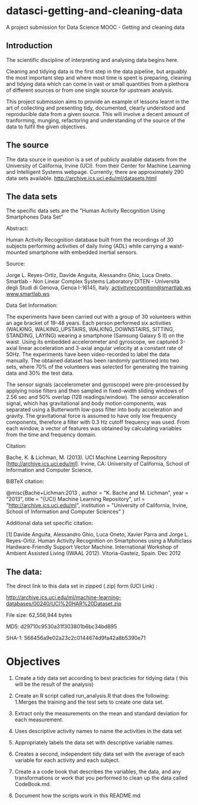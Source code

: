 datasci-getting-and-cleaning-data
=================================

A project submission for Data Science MOOC - Getting and cleaning data

Introduction
------------

The scientific discipline of interpreting and analysing data begins here.

Cleaning and tidying data is the first step in the data pipeline, but arguably the most important step and where most time is spent is preparing, cleaning and tidying data which can come in vast or small quantities from a plethora of different sources or from one single source for upstream analysis.

This project submission aims to provide an example of lessons learnt in the art of collecting and presenting tidy, documented, clearly understood and reproducible data from a given source. This will involve a decent amount of tranforming, munging, refactoring and understanding of the source of the data to fulfil the given objectives.

The source
----------

The data source in question is a set of publicly available datasets from the University of California, Irvine (UCI).
from their Center for Machine Learning and Intelligent Systems webpage. Currently, there are approximately 290 data sets available.
http://archive.ics.uci.edu/ml/datasets.html

The data sets
-------------
The specific data sets are the "Human Activity Recognition Using Smartphones Data Set" 

Abstract:

Human Activity Recognition database built from the recordings of 30 subjects performing activities of daily living (ADL) while carrying a waist-mounted smartphone with embedded inertial sensors.

Source:

Jorge L. Reyes-Ortiz, Davide Anguita, Alessandro Ghio, Luca Oneto. 
Smartlab - Non Linear Complex Systems Laboratory 
DITEN - Università degli Studi di Genova, Genoa I-16145, Italy. 
activityrecognition@smartlab.ws 
www.smartlab.ws 

Data Set Information:

The experiments have been carried out with a group of 30 volunteers within an age bracket of 19-48 years. Each person performed six activities (WALKING, WALKING_UPSTAIRS, WALKING_DOWNSTAIRS, SITTING, STANDING, LAYING) wearing a smartphone (Samsung Galaxy S II) on the waist. Using its embedded accelerometer and gyroscope, we captured 3-axial linear acceleration and 3-axial angular velocity at a constant rate of 50Hz. The experiments have been video-recorded to label the data manually. The obtained dataset has been randomly partitioned into two sets, where 70% of the volunteers was selected for generating the training data and 30% the test data.

The sensor signals (accelerometer and gyroscope) were pre-processed by applying noise filters and then sampled in fixed-width sliding windows of 2.56 sec and 50% overlap (128 readings/window). The sensor acceleration signal, which has gravitational and body motion components, was separated using a Butterworth low-pass filter into body acceleration and gravity. The gravitational force is assumed to have only low frequency components, therefore a filter with 0.3 Hz cutoff frequency was used. From each window, a vector of features was obtained by calculating variables from the time and frequency domain. 

Citation:

Bache, K. & Lichman, M. (2013). UCI Machine Learning Repository [http://archive.ics.uci.edu/ml]. Irvine, CA: University of California, School of Information and Computer Science.

BiBTeX citation:

@misc{Bache+Lichman:2013 ,
author = "K. Bache and M. Lichman",
year = "2013",
title = "{UCI} Machine Learning Repository",
url = "http://archive.ics.uci.edu/ml",
institution = "University of California, Irvine, School of Information and Computer Sciences" }

Additional data set specific citation:

[1] Davide Anguita, Alessandro Ghio, Luca Oneto, Xavier Parra and Jorge L. Reyes-Ortiz. Human Activity Recognition on Smartphones using a Multiclass Hardware-Friendly Support Vector Machine. International Workshop of Ambient Assisted Living (IWAAL 2012). Vitoria-Gasteiz, Spain. Dec 2012


The data:
---------
The direct link to this data set in zipped (.zip) form (UCI Link) :

http://archive.ics.uci.edu/ml/machine-learning-databases/00240/UCI%20HAR%20Dataset.zip

File size:  62,556,944 bytes

MD5: d29710c9530a31f303801b6bc34bd895

SHA-1: 566456a9e02a23c2c0144674d9fa42a8b5390e71

Objectives
==========
1. Create a tidy data set according to best practicies for tidying data ( this will be the result of the analysis)
 
2. Create an  R script called run_analysis.R that does the following:
 1.Merges the training and the test sets to create one data set.
 2. Extract only the measurements on the mean and standard deviation for each measurement.
 3. Uses descriptive activity names to name the activities in the data set
 4. Appropriately labels the data set with descriptive variable names. 
 5. Creates a second, independent tidy data set with the average of each variable for each activity and each subject. 

3. Create a a code book that describes the variables, the data, and any transformations or work that you performed to clean up the data called CodeBook.md. 
4. Document how the scripts work in this README.md



